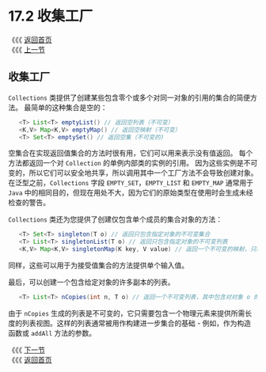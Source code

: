 # 17.2 收集工厂

《《《 [返回首页](../../)  
《《《 [上一节](17.1-tong-yong-suan-fa.md)

## 收集工厂

`Collections` 类提供了创建某些包含零个或多个对同一对象的引用的集合的简便方法。 最简单的这种集合是空的：

```java
   <T> List<T> emptyList() // 返回空列表（不可变）
   <K,V> Map<K,V> emptyMap() // 返回空映射（不可变）
   <T> Set<T> emptySet() // 返回空集（不可变的)
```

空集合在实现返回值集合的方法时很有用，它们可以用来表示没有值返回。 每个方法都返回一个对 `Collection` 的单例内部类的实例的引用。 因为这些实例是不可变的，所以它们可以安全地共享，所以调用其中一个工厂方法不会导致创建对象。 在泛型之前，`Collections` 字段 `EMPTY_SET`，`EMPTY_LIST` 和 `EMPTY_MAP` 通常用于 `Java` 中的相同目的，但现在用处不大，因为它们的原始类型在使用时会生成未经检查的警告。

`Collections` 类还为您提供了创建仅包含单个成员的集合对象的方法：

```java
   <T> Set<T> singleton(T o) // 返回只包含指定对象的不可变集合
   <T> List<T> singletonList(T o) // 返回只包含指定对象的不可变列表
   <K,V> Map<K,V> singletonMap(K key, V value) // 返回一个不可变的映射，只将键 K 映射到值 V.
```

同样，这些可以用于为接受值集合的方法提供单个输入值。

最后，可以创建一个包含给定对象的许多副本的列表。

```java
   <T> List<T> nCopies(int n, T o) // 返回一个不可变列表，其中包含对对象 o 的 n 个引用
```

由于 `nCopies` 生成的列表是不可变的，它只需要包含一个物理元素来提供所需长度的列表视图。这样的列表通常被用作构建进一步集合的基础 - 例如，作为构造函数或 `addAll` 方法的参数。

《《《 [下一节](17.3-bao-zhuang.md)  
《《《 [返回首页](../../)

